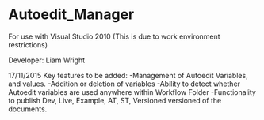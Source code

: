 # Autoedit_Manager
For use with Visual Studio 2010 (This is due to work environment restrictions)

Developer: Liam Wright

17/11/2015
Key features to be added:
  -Management of Autoedit Variables, and values.
  -Addition or deletion of variables
  -Ability to detect whether Autoedit variables are used anywhere within Workflow Folder
  -Functionality to publish Dev, Live, Example, AT, ST, Versioned versioned of the documents.
